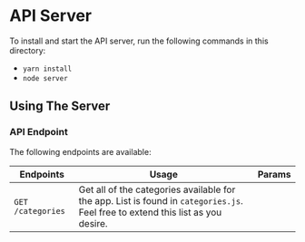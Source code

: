 # API Server

To install and start the API server, run the following commands in this directory:

* `yarn install`
* `node server`

## Using The Server


### API Endpoint

The following endpoints are available:

| Endpoints       | Usage          | Params         |
|-----------------|----------------|----------------|
| `GET /categories` | Get all of the categories available for the app. List is found in `categories.js`. Feel free to extend this list as you desire. |  |

